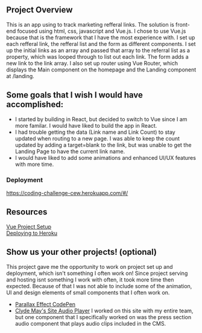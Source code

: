 
## Project Overview

This is an app using to track marketing refferal links. The solution is front-end focused using html, css, javascript and Vue.js. I chose to use Vue.js because that is the framework that I have the most experience with. I set up each refferal link, the refferal list and the form as different components. I set up the initial links as an array and passed that array to the referral list as a property, which was looped through to list out each link. The form adds a new link to the link array. I also set up router using Vue Router, which displays the Main component on the homepage and the Landing component at /landing. 

## Some goals that I wish I would have accomplished: 
- I started by building in React, but decided to switch to Vue since I am more familar. I would have liked to build the app in React. 
- I had trouble getting the data (Link name and Link Count) to stay updated when routing to a new page. I was able to keep the count updated by adding a target=blank to the link, but was unable to get the Landing Page to have the current link name.
- I would have liked to add some animations and enhanced UI/UX features with more time. 

### Deployment

https://coding-challenge-cew.herokuapp.com/#/ 

## Resources 

<a href="https://medium.com/codingthesmartway-com-blog/vue-js-2-quickstart-tutorial-2017-246195cfbdd2">Vue Project Setup</a></br>
<a href="https://medium.com/netscape/deploying-a-vue-js-2-x-app-to-heroku-in-5-steps-tutorial-a69845ace489">Deploying to Heroku</a>

## Show us your other projects! (optional)

This project gave me the opportunity to work on project set up and deployment, which isn't something I often work on! Since project serving and hosting isnt something I work with often, it took more time then expected. Because of that I was not able to include some of the animation, UI and design elements of small components that I often work on.

- <a href="https://s.codepen.io/chelkweber/debug/YapMQq/dXMqBZbvJEZr" target="_blank">Parallax Effect CodePen</a> 
- <a href="https://www.mayswhiskey.com/press-section" target="_blank">Clyde May's Site Audio Player</a> I worked on this site with my entire team, but one component that I specifically worked on was the press section audio component that plays audio clips included in the CMS. </a>
